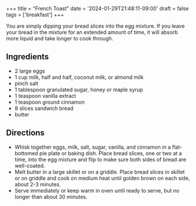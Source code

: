 +++
title = "French Toast"
date = '2024-01-29T21:48:11-09:00'
draft = false
tags = ['breakfast']
+++

You are simply dipping your bread slices into the egg mixture. If you leave your bread in the mixture for an extended amount of time, it will absorb more liquid and take longer to cook through.

## Ingredients
* 2 large eggs
* 1 cup milk, half and half, coconut milk, or almond milk
* pinch salt
* 1 tablespoon granulated sugar, honey or maple syrup
* 1 teaspoon vanilla extract
* 1 teaspoon ground cinnamon
* 8 slices sandwich bread
* butter

## Directions
* Whisk together eggs, milk, salt, sugar, vanilla, and cinnamon in a flat-bottomed pie plate or baking dish. Place bread slices, one or two at a time, into the egg mixture and flip to make sure both sides of bread are well-coated.
* Melt butter in a large skillet or on a griddle. Place bread slices in skillet or on griddle and cook on medium heat until golden brown on each side, about 2-3 minutes.
* Serve immediately or keep warm in oven until ready to serve, but no longer than about 30 minutes.

